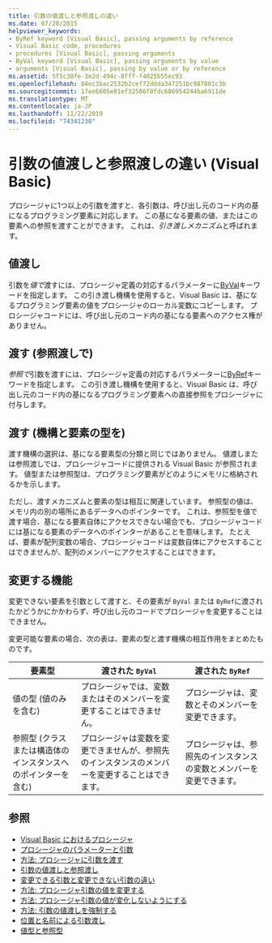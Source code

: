 ```yaml
---
title: 引数の値渡しと参照渡しの違い
ms.date: 07/20/2015
helpviewer_keywords:
- ByRef keyword [Visual Basic], passing arguments by reference
- Visual Basic code, procedures
- procedures [Visual Basic], passing arguments
- ByVal keyword [Visual Basic], passing arguments by value
- arguments [Visual Basic], passing by value or by reference
ms.assetid: 5f5c38fe-3e2d-494c-8fff-f4025b55ec93
ms.openlocfilehash: 84ec3bac2532b2cef72ddda347251bc987801c3b
ms.sourcegitcommit: 17ee6605e01ef32506f8fdc686954244ba6911de
ms.translationtype: MT
ms.contentlocale: ja-JP
ms.lasthandoff: 11/22/2019
ms.locfileid: "74341230"
---
```

# <a name="differences-between-passing-an-argument-by-value-and-by-reference-visual-basic"></a>引数の値渡しと参照渡しの違い (Visual Basic)
プロシージャに1つ以上の引数を渡すと、各引数は、呼び出し元のコード内の基になるプログラミング要素に対応します。 この基になる要素の値、またはこの要素への参照を渡すことができます。 これは、*引き渡しメカニズム*と呼ばれます。  
  
## <a name="passing-by-value"></a>値渡し  
 引数を*値で*渡すには、プロシージャ定義の対応するパラメーターに[ByVal](../../../../visual-basic/language-reference/modifiers/byval.md)キーワードを指定します。 この引き渡し機構を使用すると、Visual Basic は、基になるプログラミング要素の値をプロシージャのローカル変数にコピーします。 プロシージャコードには、呼び出し元のコード内の基になる要素へのアクセス権がありません。  
  
## <a name="passing-by-reference"></a>渡す (参照渡しで)  
 *参照で*引数を渡すには、プロシージャ定義の対応するパラメーターに[ByRef](../../../../visual-basic/language-reference/modifiers/byref.md)キーワードを指定します。 この引き渡し機構を使用すると、Visual Basic は、呼び出し元のコード内の基になるプログラミング要素への直接参照をプロシージャに付与します。  
  
## <a name="passing-mechanism-and-element-type"></a>渡す (機構と要素の型を)  
 渡す機構の選択は、基になる要素型の分類と同じではありません。 値渡しまたは参照渡しでは、プロシージャコードに提供される Visual Basic が参照されます。 値型または参照型は、プログラミング要素がどのようにメモリに格納されるかを示します。  
  
 ただし、渡すメカニズムと要素の型は相互に関連しています。 参照型の値は、メモリ内の別の場所にあるデータへのポインターです。 これは、参照型を値で渡す場合、基になる要素自体にアクセスできない場合でも、プロシージャコードには基になる要素のデータへのポインターがあることを意味します。 たとえば、要素が配列変数の場合、プロシージャコードは変数自体にアクセスすることはできませんが、配列のメンバーにアクセスすることはできます。  
  
## <a name="ability-to-modify"></a>変更する機能  
 変更できない要素を引数として渡すと、その要素が `ByVal` または `ByRef`に渡されたかどうかにかかわらず、呼び出し元のコードでプロシージャを変更することはできません。  
  
 変更可能な要素の場合、次の表は、要素の型と渡す機構の相互作用をまとめたものです。  
  
|要素型|渡された `ByVal`|渡された `ByRef`|  
|------------------|--------------------|--------------------|  
|値の型 (値のみを含む)|プロシージャでは、変数またはそのメンバーを変更することはできません。|プロシージャは、変数とそのメンバーを変更できます。|  
|参照型 (クラスまたは構造体のインスタンスへのポインターを含む)|プロシージャは変数を変更できませんが、参照先のインスタンスのメンバーを変更することはできます。|プロシージャは、参照先のインスタンスの変数とメンバーを変更できます。|  
  
## <a name="see-also"></a>参照

- [Visual Basic におけるプロシージャ](./index.md)
- [プロシージャのパラメーターと引数](./procedure-parameters-and-arguments.md)
- [方法: プロシージャに引数を渡す](./how-to-pass-arguments-to-a-procedure.md)
- [引数の値渡しと参照渡し](./passing-arguments-by-value-and-by-reference.md)
- [変更できる引数と変更できない引数の違い](./differences-between-modifiable-and-nonmodifiable-arguments.md)
- [方法: プロシージャ引数の値を変更する](./how-to-change-the-value-of-a-procedure-argument.md)
- [方法: プロシージャ引数の値が変化しないようにする](./how-to-protect-a-procedure-argument-against-value-changes.md)
- [方法: 引数の値渡しを強制する](./how-to-force-an-argument-to-be-passed-by-value.md)
- [位置と名前による引数渡し](./passing-arguments-by-position-and-by-name.md)
- [値型と参照型](../../../../visual-basic/programming-guide/language-features/data-types/value-types-and-reference-types.md)
